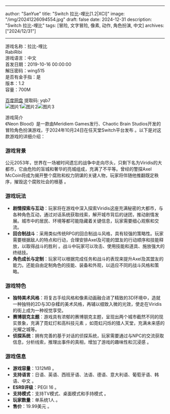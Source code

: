 
---
author: "SanYue"
title: "Switch 拉比-哩比[1.2|XCI]"
image: "/img/20241226094554.jpg"
draft: false
date: 2024-12-31
description: "Switch 拉比-哩比"
tags: [冒险, 文字冒险, 像素, 动作, 角色扮演, 中文]
archives: ["2024/12/31"]

---

游戏名称：拉比-哩比   
RabiRibi    
游戏语言：中文  
首发日期：2019-10-16 00:00:00  
解压密码：wing515  
是否有金手指：是  
版本：1.2   
容量：700M

[百度网盘](https://pan.baidu.com/s/1Em4iKYhMPd769BDUakOQbg) 提取码: yqb7  
![图片1](/img/ba6fd0.jpg)![图片2](/img/a5da59.jpg)![图片3](/img/8047ac.jpg)  

游戏简介  
《Neon Blood》是一款由Meridiem Games发行、Chaotic Brain Studios开发的冒险角色扮演游戏，于2024年10月24日在任天堂Switch平台发布 。以下是对这款游戏的详细介绍：

### 游戏背景
公元2053年，世界在一场被时间遗忘的战争中走向尽头，只剩下名为Viridis的大都市，它由危险的盲城和奢华的亮城组成，充满了不平等。曾经的警探Axel McCoin将成为揭开整个腐败和权力阴谋的关键人物，玩家将伴随他推翻既定秩序，摧毁这个腐败社会的根基 。

### 游戏玩法
- **剧情探索与互动**：玩家将在游戏中深入探索Viridis这座充满秘密的大都市，与各种角色互动，通过对话系统获取线索，解开城市背后的谜团，推动剧情发展。城市中的居民、环境等都可能隐藏着关键信息，玩家需要细心观察和交流。
- **回合制战斗**：采用类似传统RPG的回合制战斗风格，具有较强的策略性。玩家需要根据敌人的特点和行动，合理安排Axel及可能的盟友的行动顺序和技能释放，以取得战斗的胜利 。战斗中玩家可以攻击、使用技能和道具、施放强大的终结技。
- **角色成长与定制**：玩家可以根据完成任务和战斗的表现来提升Axel及其盟友的能力。还能自由定制角色的技能、装备和外观，以适应不同的战斗风格和策略。

### 游戏特色
- **独特美术风格**：将复古手绘风格和像素动画融合进了精致的3D环境中，造就一种独特的2D与3D杂糅的美术风格，再辅以细致入微的光效，使走在Viridis的街上成为一种视觉享受。
- **赛博朋克主题**：游戏具有浓郁的赛博朋克主题，呈现出两个城市截然不同的现实景象，充满了霓虹灯和高科技元素 ，如霓虹闪烁的猎人天堂，充满未来感的光耀之城等。
- **侦探系统**：拥有完善的基于对话的侦探系统，玩家需要通过与NPC的交流获取信息，分析线索，推理出事件的真相，增加了游戏的趣味性和沉浸感 。

### 游戏信息
- **游戏容量**：1312MB 。
- **支持语言**：日语、英语、西班牙语、法语、德语、意大利语、葡萄牙语、韩语、中文 。
- **ESRB评级**：PEGI 16 。
- **支持模式**：支持TV模式、桌面模式和手持模式 。
- **玩家数量**：单系统1人 。
- **售价**：19.99美元 。
